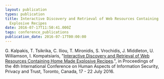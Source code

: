 ```yaml
---
layout: publication
types: publication
title: Interactive Discovery and Retrieval of Web Resources Containing Home Made
  Explosive Recipes
date: 2016-07-17T11:50:41.000Z
tags: conference_publications
publication_date: 2016-07-17T00:00:00
---
```

G. Kalpakis, T. Tsikrika, C. Iliou, T. Mironidis, S. Vrochidis, J. Middleton, U. Williamson, I. Kompatsiaris, "[Interactive Discovery and Retrieval of Web Resources Containing Home Made Explosive Recipes](https://doi.org/10.1007/978-3-319-39381-0_20).", in Proceedings of the 4th International Conference on Human Aspects of Information Security, Privacy and Trust, Toronto, Canada, 17 - 22 July 2016.